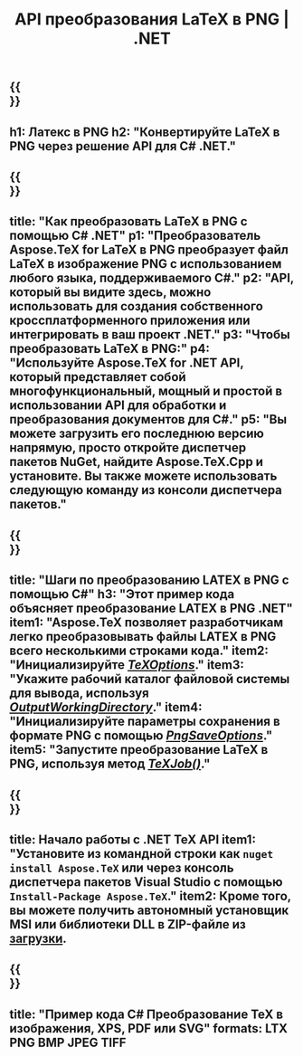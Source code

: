 ﻿---
translation: true
template: /_templates/_conversion-child-net.md
title: API преобразования LaTeX в PNG | .NET
description: Функция преобразования LaTeX в PNG. Интегрируйте эту локальную библиотеку .NET в свой проект или используйте кроссплатформенные приложения для преобразования LaTeX в PNG.
keywords: латекс в png сеть API, латекс2png интегрировать С#
url: /net/conversion/latex-to-png/
family: tex
platformtag: net
feature: conversion
informat: LATEX
outformat: PNG
otherformats: BMP JPEG TIFF PDF SVG XPS
---

{{<section banner>}}
---
h1: Латекс в PNG
h2: "Конвертируйте LaTeX в PNG через решение API для C# .NET."
---

{{<section overview>}}
---
title: "Как преобразовать LaTeX в PNG с помощью C# .NET"
p1: "Преобразователь Aspose.TeX for LaTeX в PNG преобразует файл LaTeX в изображение PNG с использованием любого языка, поддерживаемого C#."
p2: "API, который вы видите здесь, можно использовать для создания собственного кроссплатформенного приложения или интегрировать в ваш проект .NET."
p3: "Чтобы преобразовать LaTeX в PNG:"
p4: "Используйте Aspose.TeX for .NET API, который представляет собой многофункциональный, мощный и простой в использовании API для обработки и преобразования документов для C#."
p5: "Вы можете загрузить его последнюю версию напрямую, просто откройте диспетчер пакетов NuGet, найдите Aspose.TeX.Cpp и установите. Вы также можете использовать следующую команду из консоли диспетчера пакетов."
---

{{<section feature1>}}
---
title: "Шаги по преобразованию LATEX в PNG с помощью C#"
h3: "Этот пример кода объясняет преобразование LATEX в PNG .NET"
item1: "Aspose.TeX позволяет разработчикам легко преобразовывать файлы LATEX в PNG всего несколькими строками кода."
item2: "Инициализируйте [*TeXOptions*](https://reference.aspose.com/tex/net/aspose.tex/texoptions/)."
item3: "Укажите рабочий каталог файловой системы для вывода, используя [*OutputWorkingDirectory*](https://reference.aspose.com/tex/net/aspose.tex/texoptions/outputworkingdirectory/)."
item4: "Инициализируйте параметры сохранения в формате PNG с помощью [*PngSaveOptions*](https://reference.aspose.com/tex/net/aspose.tex.presentation.image/pngsaveoptions/)."
item5: "Запустите преобразование LaTeX в PNG, используя метод [*TeXJob()*](https://reference.aspose.com/tex/net/aspose.tex/texjob/)."
---

{{<section feature2>}}
---
title: Начало работы с .NET TeX API
item1: "Установите из командной строки как ```nuget install Aspose.TeX``` или через консоль диспетчера пакетов Visual Studio с помощью ```Install-Package Aspose.TeX```."
item2: Кроме того, вы можете получить автономный установщик MSI или библиотеки DLL в ZIP-файле из [загрузки](https://releases.aspose.com/tex/net).
---

{{<section widget>}}
---
title: "Пример кода C# Преобразование TeX в изображения, XPS, PDF или SVG"
formats: LTX PNG BMP JPEG TIFF
---